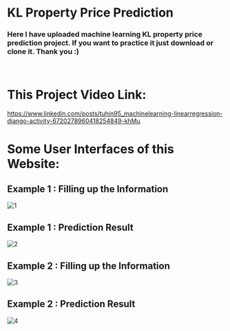 # KL Property Price Prediction

### Here I have uploaded machine learning KL property price prediction project. If you want to practice it just download or clone it. Thank you :)
<br/>

# This Project Video Link:

https://www.linkedin.com/posts/tuhin95_machinelearning-linearregression-django-activity-6720278960418254849-khMu
<br/>
#

# Some User Interfaces of this Website:

## Example 1 : Filling up the Information
![1](https://user-images.githubusercontent.com/50451175/92759344-382e8800-f3c2-11ea-885d-1a5e7afd166d.PNG)

## Example 1 : Prediction Result
![2](https://user-images.githubusercontent.com/50451175/92759351-3a90e200-f3c2-11ea-9c7b-2b3ab2a77b29.PNG)


## Example 2 : Filling up the Information
![3](https://user-images.githubusercontent.com/50451175/92759355-3bc20f00-f3c2-11ea-8a05-905f2096bbdb.PNG)

## Example 2 : Prediction Result
![4](https://user-images.githubusercontent.com/50451175/92759360-3c5aa580-f3c2-11ea-9dc7-82f3a44ec724.PNG)
